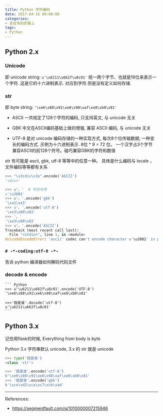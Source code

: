 ```yaml
---
title: Python 字符编码
date: 2017-04-16 00:00:00
categories:
- 走在写码的路上
tags:
- Python
---
```



## Python 2.x

### Unicode

即 unicode string: `u'\u6211\u662f\u8c01'`
统一两个字节、也就是16位来表示一个字符. 这是它的十六进制表示. 对应到字符.但是没有定义如何存储.

### str

即 byte string: `'\xe6\x88\x91\xe6\x98\xaf\xe8\xb0\x81'`

- ASCII
一共规定了128个字符的编码, 只支持英文, 与 unicode 无关

- GBK
中文在ASCII编码基础上做的增强, 兼容 ASCII 编码, 与 unicode 无关

- UTF-8
是对 unicode 编码存储的一种实现方式, 每次8个位传输数据; 一种变长的编码方式. 示例为十六进制表示.
8位 * 9 = 72 位。 一个汉字占3个字节
兼容ASCII的前128个符号。碰巧兼容GBK的字符和数值

str 有可能是 ascii, gbk, utf-8 等等中的任意一种。 具体是什么编码与 locale ，文件编码等等都有关系

``` Python
>>> "\x3cdiv\x3e".encode('ASCII')
'<div>'

>>> u'。'  # 中文句号
u'\u3002'
>>> u'。'.encode('gbk')
'\xa1\xa3'
>>> u'。'.encode('utf-8')
'\xe3\x80\x82'
>>> '。'
'\xe3\x80\x82'
>>> u'。'.encode('ASCII')
Traceback (most recent call last):
  File "<stdin>", line 1, in <module>
UnicodeEncodeError: 'ascii' codec can't encode character u'\u3002' in position 0: ordinal not in range(128)
```

### `# -*-coding:utf-8 -*-`
告诉 python 编译器如何解码代码文件

### decode & encode
    ``` Python
    >>> u'\u6211\u662f\u8c01'.encode('UTF-8')
    '\xe6\x88\x91\xe6\x98\xaf\xe8\xb0\x81'

    >>>'我是谁'.decode('utf-8')
    u'\u6211\u662f\u8c01'
    ```

## Python 3.x

记住用flask的时候, Everything from body is byte

Python 3.x 字符串默认 unicode, 3.x 的 str 就是 unicode

``` Python
>>> type('我是谁')
<class 'str'>

>>> '我是谁'.encode('utf-8')
b'\xe6\x88\x91\xe6\x98\xaf\xe8\xb0\x81'
>>> '我是谁'.encode('gbk')
b'\xce\xd2\xca\xc7\xcb\xad'
```

-----------------------
References:
- https://segmentfault.com/q/1010000007215946